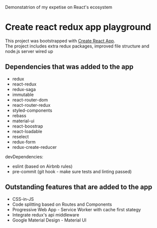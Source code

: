 Demonstatrion of my expetise on React's ecosystem

# Create react redux app playground
This project was bootstrapped with [Create React App](https://github.com/facebookincubator/create-react-app).<br>
The project includes extra redux packages, improved file structure and node.js server wired up

## Dependencies that was added to the app
- redux
- react-redux
- redux-saga
- immutable
- react-router-dom
- react-router-redux
- styled-components
- rebass
- material-ui
- react-boostrap
- react-loadable
- reselect
- redux-form
- redux-create-reducer

devDependencies:
- eslint (based on Airbnb rules)
- pre-commit (git hook - make sure tests and linting passed)

## Outstanding features that are added to the app
- CSS-in-JS
- Code splitting based on Routes and Components
- Progressive Web App - Service Worker with cache first stategy
- Integrate redux's api middleware
- Google Material Design - Material UI
